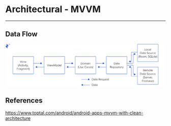# Architectural - MVVM

---

## Data Flow

![image](media/Architectural-MVVM-image1.png)

## References

<https://www.toptal.com/android/android-apps-mvvm-with-clean-architecture>
